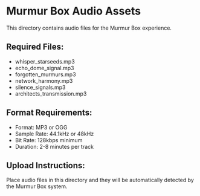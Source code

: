 # Murmur Box Audio Assets

This directory contains audio files for the Murmur Box experience.

## Required Files:
- whisper_starseeds.mp3
- echo_dome_signal.mp3
- forgotten_murmurs.mp3
- network_harmony.mp3
- silence_signals.mp3
- architects_transmission.mp3

## Format Requirements:
- Format: MP3 or OGG
- Sample Rate: 44.1kHz or 48kHz
- Bit Rate: 128kbps minimum
- Duration: 2-8 minutes per track

## Upload Instructions:
Place audio files in this directory and they will be automatically detected by the Murmur Box system.
